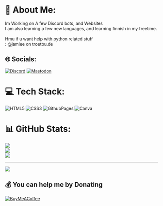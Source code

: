 # 💫 About Me:
Im Working on A few Discord bots, and Websites<br>I am also learning a few new languages, and learning finnish in my freetime.<br><br>Hmu if u want help with python related stuff<br>: @jamiee on troetbu.de


## 🌐 Socials:
[![Discord](https://img.shields.io/badge/Discord-%237289DA.svg?logo=discord&logoColor=white)](https://discord.gg/Q6BFvB8FMn) [![Mastodon](https://img.shields.io/badge/-MASTODON-%232B90D9?style=for-the-badge&logo=mastodon&logoColor=white)](https://troetbu.de/@jamiee) 

# 💻 Tech Stack:
![HTML5](https://img.shields.io/badge/html5-%23E34F26.svg?style=for-the-badge&logo=html5&logoColor=white) ![CSS3](https://img.shields.io/badge/css3-%231572B6.svg?style=for-the-badge&logo=css3&logoColor=white) ![GithubPages](https://img.shields.io/badge/github%20pages-121013?style=for-the-badge&logo=github&logoColor=white) ![Canva](https://img.shields.io/badge/Canva-%2300C4CC.svg?style=for-the-badge&logo=Canva&logoColor=white)
# 📊 GitHub Stats:
![](https://github-readme-stats.vercel.app/api?username=dot-wuid&theme=dark&hide_border=false&include_all_commits=false&count_private=false)<br/>
![](https://github-readme-streak-stats.herokuapp.com/?user=dot-wuid&theme=dark&hide_border=false)<br/>
![](https://github-readme-stats.vercel.app/api/top-langs/?username=dot-wuid&theme=dark&hide_border=false&include_all_commits=false&count_private=false&layout=compact)

---
[![](https://visitcount.itsvg.in/api?id=dot-wuid&icon=0&color=0)](https://visitcount.itsvg.in)

  ## 💰 You can help me by Donating
  [![BuyMeACoffee](https://img.shields.io/badge/Buy%20Me%20a%20Coffee-ffdd00?style=for-the-badge&logo=buy-me-a-coffee&logoColor=black)](https://buymeacoffee.com/jqm1e) 

  
<!-- Proudly created with GPRM ( https://gprm.itsvg.in ) -->
